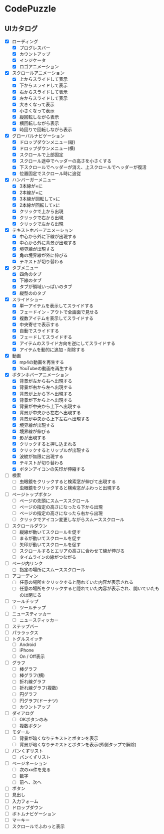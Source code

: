 # CodePuzzle

## UIカタログ

- [x] ローディング
  - [x] プログレスバー
  - [x] カウントアップ
  - [x] インジケータ
  - [x] ロゴアニメーション
- [x] スクロールアニメーション
  - [x] 上からスライドして表示
  - [x] 下からスライドして表示
  - [x] 右からスライドして表示
  - [x] 左からスライドして表示
  - [x] 大きくなって表示
  - [x] 小さくなって表示
  - [x] 縦回転しながら表示
  - [x] 横回転しながら表示
  - [x] 時回りで回転しながら表示
- [x] グローバルナビゲーション
  - [x] ドロップダウンメニュー(縦)
  - [x] ドロップダウンメニュー(横)
  - [x] スクロールで上部固定
  - [x] スクロール途中でヘッダーの高さを小さくする
  - [x] 下スクロールでヘッダーが消え、上スクロールでヘッダーが復活
  - [x] 位置固定でスクロール時に追従
- [x] ハンバーガーメニュー
  - [x] 3本線が×に
  - [x] 2本線が×に
  - [x] 3本線が回転して×に
  - [x] 2本線が回転して×に
  - [x] クリックで上から出現
  - [x] クリックで右から出現
  - [x] クリックで左から出現
- [x] テキストホバーアニメーション
  - [x] 中心から外に下線が出現する
  - [x] 中心から外に背景が出現する
  - [x] 境界線が出現する
  - [x] 角の境界線が外に伸びる
  - [x] テキストが切り替わる
- [x] タブメニュー
  - [x] 四角のタブ
  - [x] 下線のタブ
  - [x] タブが領域いっぱいのタブ
  - [x] 縦型ののタブ
- [x] スライドショー
  - [x] 単一アイテムを表示してスライドする
  - [x] フェードイン・アウトで全画面で見せる
  - [x] 複数アイテムを表示してスライドする
  - [x] 中央寄せで表示する
  - [x] 自動でスライドする
  - [x] フェードしてスライドする
  - [x] アイテムのスライド方向を逆にしてスライドする
  - [x] アイテムを動的に追加・削除する
- [x] 動画
  - [x] mp4の動画を再生する
  - [x] YouTubeの動画を再生する
- [x] ボタンホバーアニメーション
  - [x] 背景が左から右へ出現する
  - [x] 背景が右から左へ出現する
  - [x] 背景が上から下へ出現する
  - [x] 背景が下から上へ出現する
  - [x] 背景が中央から上下へ出現する
  - [x] 背景が中央から左右へ出現する
  - [x] 背景が中央から上下左右へ出現する
  - [x] 境界線が出現する
  - [x] 境界線が伸びる
  - [x] 影が出現する
  - [x] クリックすると押し込まれる
  - [x] クリックするとリップルが出現する
  - [x] 波紋が無限に出現する
  - [x] テキストが切り替わる
  - [x] ボタンアイコンの矢印が伸縮する
- [ ] 検索
  - [ ] 虫眼鏡をクリックすると検索窓が伸びて出現する
  - [ ] 虫眼鏡をクリックすると検索窓がふわっと出現する
- [ ] ページトップボタン
  - [ ] ページの先頭にスムーススクロール
  - [ ] ページの指定の高さになったら下から出現
  - [ ] ページの指定の高さになったら右から出現
  - [ ] クリックでアイコン変更しながらスムーススクロール
- [ ] スクロールダウン
  - [ ] 縦線が動いてスクロールを促す
  - [ ] まるが動いてスクロールを促す
  - [ ] 矢印が動いてスクロールを促す
  - [ ] スクロールするとエリアの高さに合わせて線が伸びる
  - [ ] タイムラインの線がつながる
- [ ] ページ内リンク
  - [ ] 指定の場所にスムーススクロール
- [ ] アコーディン
  - [ ] 任意の場所をクリックすると隠れていた内容が表示される
  - [ ] 任意の場所をクリックすると隠れていた内容が表示され、開いていたものは閉じる
- [ ] ツールチップ
  - [ ] ツールチップ
- [ ] ニュースティッカー
  - [ ] ニュースティッカー
- [ ] ステップバー
- [ ] パララックス
- [ ] トグルスイッチ
  - [ ] Android
  - [ ] iPhone
  - [ ] On / Off表示
- [ ] グラフ
  - [ ] 棒グラフ
  - [ ] 棒グラフ(横)
  - [ ] 折れ線グラフ
  - [ ] 折れ線グラフ(複数)
  - [ ] 円グラフ
  - [ ] 円グラフ(ドーナツ)
  - [ ] カウントアップ
- [ ] ダイアログ
  - [ ] OKボタンのみ
  - [ ] 複数ボタン
- [ ] モダール
  - [ ] 背景が暗くなりテキストとボタンを表示
  - [ ] 背景が暗くなりテキストとボタンを表示(外側タップで解除)
- [ ] パンくずリスト
  - [ ] パンくずリスト
- [ ] ページネーション
  - [ ] 次のxx件を見る
  - [ ] 数字
  - [ ] 前へ、次へ
- [ ] ボタン
- [ ] 見出し
- [ ] 入力フォーム
- [ ] ドロップダウン
- [ ] ボトムナビゲーション
- [ ] マーキー
- [ ] スクロールでふわっと表示
